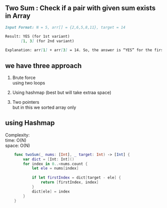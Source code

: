## Two Sum : Check if a pair with given sum exists in Array

```markdown
Input Format: N = 5, arr[] = {2,6,5,8,11}, target = 14  

Result: YES (for 1st variant)
       [1, 3] (for 2nd variant)   
       
Explanation: arr[1] + arr[3] = 14. So, the answer is “YES” for the first variant and [1, 3] for 2nd variant.
```

## we have three approach 

1. Brute force   
using two loops 

2. Using hashmap (best but will take extraa space)

3. Two pointers   
but in this we sorted array only 

## using Hashmap 

Complexity:  
time: O(N)  
space: O(N)


```swift
    func twoSum(_ nums: [Int], _ target: Int) -> [Int] {
        var dict = [Int: Int]()
        for index in 0..<nums.count {
            let ele = nums[index]
            
            if let firstIndex = dict[target - ele] {
                return [firstIndex, index]
            }  
            dict[ele] = index
        }
    }
```